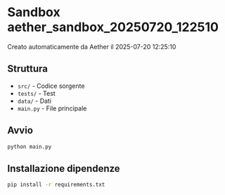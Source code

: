 # Sandbox aether_sandbox_20250720_122510

Creato automaticamente da Aether il 2025-07-20 12:25:10

## Struttura
- `src/` - Codice sorgente
- `tests/` - Test
- `data/` - Dati
- `main.py` - File principale

## Avvio
```bash
python main.py
```

## Installazione dipendenze
```bash
pip install -r requirements.txt
```

